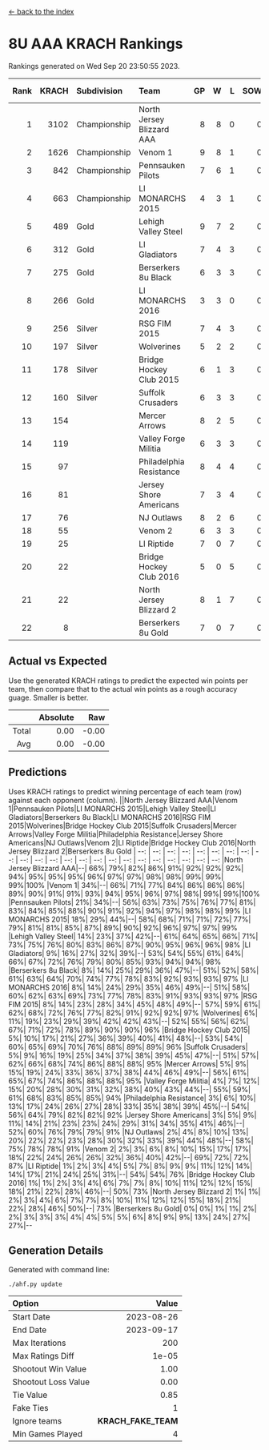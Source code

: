 [<- back to the index](readme.md)
# 8U AAA KRACH Rankings
Rankings generated on Wed Sep 20 23:50:55 2023.

Rank|KRACH|Subdivision|Team|GP|W|L|SOW|SOL|T|SoS|Exp Wins|Win Diff
---:|---:|:---|:---|---:|---:|---:|---:|---:|---:|---:|---:|---:
1|3102|Championship|North Jersey Blizzard AAA|8|8|0|0|0|0|362|8.8|-0.0
2|1626|Championship|Venom 1|9|8|1|0|0|0|543|8.8|-0.0
3|842|Championship|Pennsauken Pilots|7|6|1|0|0|0|343|6.9|0.0
4|663|Championship|LI MONARCHS 2015|4|3|1|0|0|0|776|3.8|-0.0
5|489|Gold|Lehigh Valley Steel|9|7|2|0|0|0|293|7.9|0.0
6|312|Gold|LI Gladiators|7|4|3|0|0|0|641|4.9|0.0
7|275|Gold|Berserkers 8u Black|6|3|3|0|0|0|480|3.9|0.0
8|266|Gold|LI MONARCHS 2016|3|3|0|0|0|0|56|3.9|0.0
9|256|Silver|RSG FIM 2015|7|4|3|0|0|0|284|4.9|0.0
10|197|Silver|Wolverines|5|2|2|0|0|1|280|3.7|0.0
11|178|Silver|Bridge Hockey Club 2015|6|1|3|0|0|2|1093|3.6|0.0
12|160|Silver|Suffolk Crusaders|6|3|3|0|0|0|184|3.9|0.0
13|154||Mercer Arrows|8|2|5|0|0|1|590|3.7|0.0
14|119||Valley Forge Militia|6|3|3|0|0|0|362|3.9|0.0
15|97||Philadelphia Resistance|8|4|4|0|0|0|311|4.9|0.0
16|81||Jersey Shore Americans|7|3|4|0|0|0|174|3.9|0.0
17|76||NJ Outlaws|8|2|6|0|0|0|652|2.9|0.0
18|55||Venom 2|6|3|3|0|0|0|82|3.9|0.0
19|25||LI Riptide|7|0|7|0|0|0|1164|0.9|0.0
20|22||Bridge Hockey Club 2016|5|0|5|0|0|0|204|0.9|0.0
21|22||North Jersey Blizzard 2|8|1|7|0|0|0|184|1.9|0.0
22|8||Berserkers 8u Gold|7|0|7|0|0|0|109|0.9|0.0

## Actual vs Expected
Use the generated KRACH ratings to predict the expected win points per team, then compare that to the actual win points as a rough accuracy guage. Smaller is better.

||Absolute|Raw
|---:|---:|---:
|Total|0.00|-0.00
|Avg|0.00|-0.00

## Predictions
Uses KRACH ratings to predict winning percentage of each team (row) against each opponent (column).
||North Jersey Blizzard AAA|Venom 1|Pennsauken Pilots|LI MONARCHS 2015|Lehigh Valley Steel|LI Gladiators|Berserkers 8u Black|LI MONARCHS 2016|RSG FIM 2015|Wolverines|Bridge Hockey Club 2015|Suffolk Crusaders|Mercer Arrows|Valley Forge Militia|Philadelphia Resistance|Jersey Shore Americans|NJ Outlaws|Venom 2|LI Riptide|Bridge Hockey Club 2016|North Jersey Blizzard 2|Berserkers 8u Gold
| --: | --: | --: | --: | --: | --: | --: | --: | --: | --: | --: | --: | --: | --: | --: | --: | --: | --: | --: | --: | --: | --: | --: 
|North Jersey Blizzard AAA|--| 66%| 79%| 82%| 86%| 91%| 92%| 92%| 92%| 94%| 95%| 95%| 95%| 96%| 97%| 97%| 98%| 98%| 99%| 99%| 99%|100%
|Venom 1| 34%|--| 66%| 71%| 77%| 84%| 86%| 86%| 86%| 89%| 90%| 91%| 91%| 93%| 94%| 95%| 96%| 97%| 98%| 99%| 99%|100%
|Pennsauken Pilots| 21%| 34%|--| 56%| 63%| 73%| 75%| 76%| 77%| 81%| 83%| 84%| 85%| 88%| 90%| 91%| 92%| 94%| 97%| 98%| 98%| 99%
|LI MONARCHS 2015| 18%| 29%| 44%|--| 58%| 68%| 71%| 71%| 72%| 77%| 79%| 81%| 81%| 85%| 87%| 89%| 90%| 92%| 96%| 97%| 97%| 99%
|Lehigh Valley Steel| 14%| 23%| 37%| 42%|--| 61%| 64%| 65%| 66%| 71%| 73%| 75%| 76%| 80%| 83%| 86%| 87%| 90%| 95%| 96%| 96%| 98%
|LI Gladiators|  9%| 16%| 27%| 32%| 39%|--| 53%| 54%| 55%| 61%| 64%| 66%| 67%| 72%| 76%| 79%| 80%| 85%| 93%| 94%| 94%| 98%
|Berserkers 8u Black|  8%| 14%| 25%| 29%| 36%| 47%|--| 51%| 52%| 58%| 61%| 63%| 64%| 70%| 74%| 77%| 78%| 83%| 92%| 93%| 93%| 97%
|LI MONARCHS 2016|  8%| 14%| 24%| 29%| 35%| 46%| 49%|--| 51%| 58%| 60%| 62%| 63%| 69%| 73%| 77%| 78%| 83%| 91%| 93%| 93%| 97%
|RSG FIM 2015|  8%| 14%| 23%| 28%| 34%| 45%| 48%| 49%|--| 57%| 59%| 61%| 62%| 68%| 72%| 76%| 77%| 82%| 91%| 92%| 92%| 97%
|Wolverines|  6%| 11%| 19%| 23%| 29%| 39%| 42%| 42%| 43%|--| 52%| 55%| 56%| 62%| 67%| 71%| 72%| 78%| 89%| 90%| 90%| 96%
|Bridge Hockey Club 2015|  5%| 10%| 17%| 21%| 27%| 36%| 39%| 40%| 41%| 48%|--| 53%| 54%| 60%| 65%| 69%| 70%| 76%| 88%| 89%| 89%| 96%
|Suffolk Crusaders|  5%|  9%| 16%| 19%| 25%| 34%| 37%| 38%| 39%| 45%| 47%|--| 51%| 57%| 62%| 66%| 68%| 74%| 86%| 88%| 88%| 95%
|Mercer Arrows|  5%|  9%| 15%| 19%| 24%| 33%| 36%| 37%| 38%| 44%| 46%| 49%|--| 56%| 61%| 65%| 67%| 74%| 86%| 88%| 88%| 95%
|Valley Forge Militia|  4%|  7%| 12%| 15%| 20%| 28%| 30%| 31%| 32%| 38%| 40%| 43%| 44%|--| 55%| 59%| 61%| 68%| 83%| 85%| 85%| 94%
|Philadelphia Resistance|  3%|  6%| 10%| 13%| 17%| 24%| 26%| 27%| 28%| 33%| 35%| 38%| 39%| 45%|--| 54%| 56%| 64%| 79%| 82%| 82%| 92%
|Jersey Shore Americans|  3%|  5%|  9%| 11%| 14%| 21%| 23%| 23%| 24%| 29%| 31%| 34%| 35%| 41%| 46%|--| 52%| 60%| 76%| 79%| 79%| 91%
|NJ Outlaws|  2%|  4%|  8%| 10%| 13%| 20%| 22%| 22%| 23%| 28%| 30%| 32%| 33%| 39%| 44%| 48%|--| 58%| 75%| 78%| 78%| 91%
|Venom 2|  2%|  3%|  6%|  8%| 10%| 15%| 17%| 17%| 18%| 22%| 24%| 26%| 26%| 32%| 36%| 40%| 42%|--| 69%| 72%| 72%| 87%
|LI Riptide|  1%|  2%|  3%|  4%|  5%|  7%|  8%|  9%|  9%| 11%| 12%| 14%| 14%| 17%| 21%| 24%| 25%| 31%|--| 54%| 54%| 76%
|Bridge Hockey Club 2016|  1%|  1%|  2%|  3%|  4%|  6%|  7%|  7%|  8%| 10%| 11%| 12%| 12%| 15%| 18%| 21%| 22%| 28%| 46%|--| 50%| 73%
|North Jersey Blizzard 2|  1%|  1%|  2%|  3%|  4%|  6%|  7%|  7%|  8%| 10%| 11%| 12%| 12%| 15%| 18%| 21%| 22%| 28%| 46%| 50%|--| 73%
|Berserkers 8u Gold|  0%|  0%|  1%|  1%|  2%|  2%|  3%|  3%|  3%|  4%|  4%|  5%|  5%|  6%|  8%|  9%|  9%| 13%| 24%| 27%| 27%|--

## Generation Details

Generated with command line:
```
./ahf.py update
```

| Option | Value |
| :----- | ----: |
| Start Date | 2023-08-26 |
| End Date | 2023-09-17 |
| Max Iterations | 200 |
| Max Ratings Diff | 1e-05 |
| Shootout Win Value | 1.00 |
| Shootout Loss Value | 0.00 |
| Tie Value | 0.85 |
| Fake Ties | 1 |
| Ignore teams | __KRACH_FAKE_TEAM__ |
| Min Games Played | 4 |

